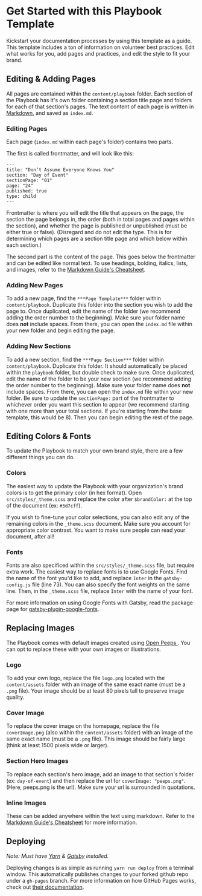 # Get Started with this Playbook Template

Kickstart your documentation processes by using this template as a guide. This template includes a ton of information on volunteer best practices. Edit what works for you, add pages and practices, and edit the style to fit your brand.

## Editing & Adding Pages

All pages are contained within the `content/playbook` folder. Each section of the Playbook has it's own folder containing a section title page and folders for each of that section's pages. The text content of each page is written in [Markdown](https://www.markdownguide.org/), and saved as `index.md`.

### Editing Pages

Each page (`index.md` within each page's folder) contains two parts.

The first is called frontmatter, and will look like this:

```
---
title: "Don’t Assume Everyone Knows You"
section: "Day of Event"
sectionPage: "01"
page: "24"
published: true
type: child
---
```

Frontmatter is where you will edit the title that appears on the page, the section the page belongs in, the order (both in total pages and pages within the section), and whether the page is published or unpublished (must be either true or false). (Disregard and do not edit the type. This is for determining which pages are a section title page and which below within each section.)

The second part is the content of the page. This goes below the frontmatter and can be edited like normal text. To use headings, bolding, italics, lists, and images, refer to the [Markdown Guide's Cheatsheet](https://www.markdownguide.org/cheat-sheet/).

### Adding New Pages

To add a new page, find the `***Page Template***` folder within `content/playbook`. Duplicate this folder into the section you wish to add the page to. Once duplicated, edit the name of the folder (we recommend adding the order number to the beginning). Make sure your folder name does **not** include spaces. From there, you can open the `index.md` file within your new folder and begin editing the page.

### Adding New Sections

To add a new section, find the `***Page Section***` folder within `content/playbook`. Duplicate this folder. It should automatically be placed within the `playbook` folder, but double check to make sure. Once duplicated, edit the name of the folder to be your new section (we recommend adding the order number to the beginning). Make sure your folder name does **not** include spaces. From there, you can open the `index.md` file within your new folder. Be sure to update the `sectionPage:` part of the frontmatter to whichever order you want this section to appear (we recommend starting with one more than your total sections. If you're starting from the base template, this would be 8). Then you can begin editing the rest of the page.

## Editing Colors & Fonts

To update the Playbook to match your own brand style, there are a few different things you can do.

### Colors

The easiest way to update the Playbook with your organization's brand colors is to get the primary color (in hex format). Open `src/styles/_theme.scss` and replace the color after `$brandColor:` at the top of the document (ex: `#3d7cff`).

If you wish to fine-tune your color selections, you can also edit any of the remaining colors in the `_theme.scss` document. Make sure you account for appropriate color contrast. You want to make sure people can read your document, after all!

### Fonts

Fonts are also specificed within the `src/styles/_theme.scss` file, but require extra work. The easiest way to replace fonts is to use Google Fonts. Find the name of the font you'd like to add, and replace `Inter` in the `gatsby-config.js` file (line 73). You can also specify the font weights on the same line. Then, in the `_theme.scss` file, replace `Inter` with the name of your font.

For more information on using Google Fonts with Gatsby, read the package page for [gatsby-plugin-google-fonts](https://www.gatsbyjs.org/packages/gatsby-plugin-google-fonts/).

## Replacing Images

The Playbook comes with default images created using [Open Peeps ](https://www.openpeeps.com/). You can opt to replace these with your own images or illustrations.

### Logo

To add your own logo, replace the file `logo.png` located with the `content/assets` folder with an image of the same exact name (must be a `.png` file). Your image should be at least 80 pixels tall to preserve image quality.

### Cover Image

To replace the cover image on the homepage, replace the file `coverImage.png` (also within the `content/assets` folder) with an image of the same exact name (must be a `.png` file). This image should be fairly large (think at least 1500 pixels wide or larger).

### Section Hero Images

To replace each section's hero image, add an image to that section's folder (ex: `day-of-event`) and then replace the url for `coverImage: "peeps.png"`. (Here, peeps.png is the url). Make sure your url is surrounded in quotations.

### Inline Images

These can be added anywhere within the text using markdown. Refer to the [Markdown Guide's Cheatsheet](https://www.markdownguide.org/cheat-sheet/) for more information.

## Deploying

_Note: Must have [Yarn](https://yarnpkg.com/getting-started) & [Gatsby](https://www.gatsbyjs.org/docs/) installed._

Deploying changes is as simple as running `yarn run deploy` from a terminal window. This automatically publishes changes to your forked github repo under a `gh-pages` branch. For more information on how GitHub Pages works, check out [their documentation](https://pages.github.com/).
